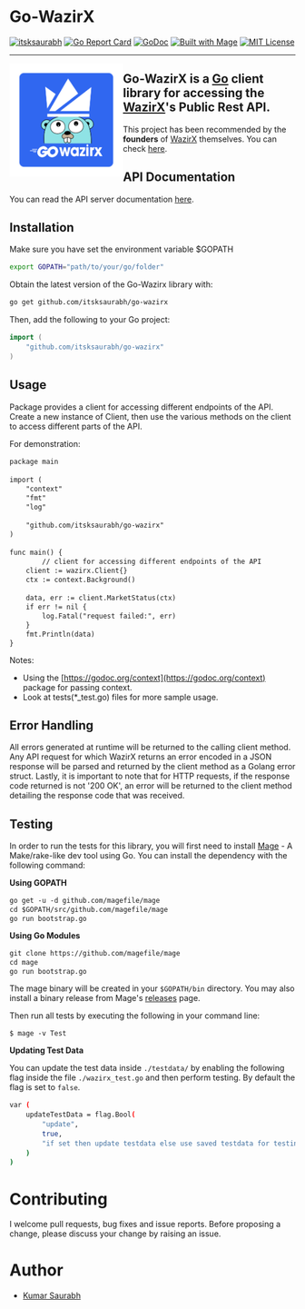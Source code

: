 # Go-WazirX
[![itsksaurabh](https://circleci.com/gh/itsksaurabh/go-wazirx.svg?style=shield)](https://circleci.com/gh/itsksaurabh/workflows/go-wazirx/tree/master)
[![Go Report Card](https://goreportcard.com/badge/github.com/itsksaurabh/go-wazirx)](https://goreportcard.com/report/github.com/itsksaurabh/go-wazirx)
[![GoDoc](https://godoc.org/github.com/itsksaurabh/go-wazirx?status.svg)](https://godoc.org/github.com/itsksaurabh/go-wazirx)
[![Built with Mage](https://magefile.org/badge.svg)](https://magefile.org)
[![MIT License](https://img.shields.io/github/license/itsksaurabh/go-wazirx?style=social)](https://github.com/itsksaurabh/go-wazirx/blob/master/LICENSE)
___

<img style="float:left;" width="200" src="./assets/logo.png"> 

## Go-WazirX is a [Go](http://golang.org/) client library for accessing the [WazirX](https://wazirx.com/)'s Public Rest API.
This project has been recommended by the **founders** of [WazirX](https://wazirx.com/) themselves. You can check [here](https://twitter.com/BuddhaSource/status/1239103029112012800).
## API Documentation
You can read the API server documentation [here](https://github.com/WazirX/wazirx-api).

## Installation

Make sure you have set the environment variable $GOPATH

```bash
export GOPATH="path/to/your/go/folder"
```

Obtain the latest version of the  Go-Wazirx library with:

```bash
go get github.com/itsksaurabh/go-wazirx
```

Then, add the following to your Go project:

```go
import (
	"github.com/itsksaurabh/go-wazirx"
)
```

## Usage
Package provides a client for accessing different endpoints of the API.
Create a new instance of Client, then use the various methods on the client to access different parts of the API.

For demonstration:
```
package main

import (
	"context"
	"fmt"
	"log"
	
	"github.com/itsksaurabh/go-wazirx"
)

func main() {
        // client for accessing different endpoints of the API
	client := wazirx.Client{}
	ctx := context.Background()

	data, err := client.MarketStatus(ctx)
	if err != nil {
		log.Fatal("request failed:", err)
	}
	fmt.Println(data)
}

  ```
Notes:
* Using the  [https://godoc.org/context](https://godoc.org/context) package for passing context.
* Look at tests(*_test.go) files for more sample usage.

## Error Handling

All errors generated at runtime will be returned to the calling client method. Any API request for which WazirX returns an error encoded in a JSON response will be parsed and returned by the client method as a Golang error struct. Lastly, it is important to note that for HTTP requests, if the response code returned is not '200 OK', an error will be returned to the client method detailing the response code that was received.

## Testing

In order to run the tests for this library, you will first need to install [Mage](https://magefile.org/) - A Make/rake-like dev tool using Go. You can install the dependency with the following command:

**Using GOPATH**

```
go get -u -d github.com/magefile/mage
cd $GOPATH/src/github.com/magefile/mage
go run bootstrap.go
```

**Using Go Modules**

```
git clone https://github.com/magefile/mage
cd mage
go run bootstrap.go
```
The mage binary will be created in your `$GOPATH/bin` directory.
You may also install a binary release from Mage's [releases](https://github.com/magefile/mage/releases) page.

Then run all tests by executing the following in your command line:
    
 	$ mage -v Test

**Updating Test Data**

You can update the test data inside `./testdata/` by enabling the following flag inside the file `./wazirx_test.go` and then perform testing. By default the flag is set to `false`.
```bash
var (
	updateTestData = flag.Bool(
		"update",
		true,
		"if set then update testdata else use saved testdata for testing.",
	)
)
```
# Contributing
I welcome pull requests, bug fixes and issue reports. Before proposing a change, please discuss your change by raising an issue.

# Author
<ul>
  <li><a href="https://in.linkedin.com/in/itsksaurabh">Kumar Saurabh</a></li>
</ul>
